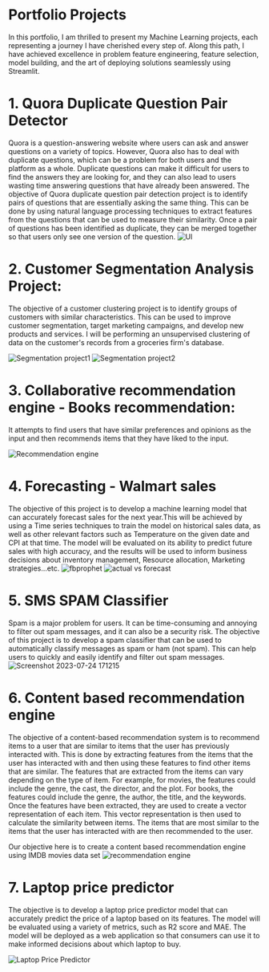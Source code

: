 # Portfolio Projects


In this portfolio, I am thrilled to present my Machine Learning projects, each representing a journey I have cherished every step of. Along this path, I have achieved excellence in problem feature engineering, feature selection, model building, and the art of deploying solutions seamlessly using Streamlit.

# 1. Quora Duplicate Question Pair Detector
Quora is a question-answering website where users can ask and answer questions on a variety of topics. However, Quora also has to deal with duplicate questions, which can be a problem for both users and the platform as a whole. Duplicate questions can make it difficult for users to find the answers they are looking for, and they can also lead to users wasting time answering questions that have already been answered.
The objective of Quora duplicate question pair detection project is to identify pairs of questions that are essentially asking the same thing. This can be done by using natural language processing techniques to extract features from the questions that can be used to measure their similarity. Once a pair of questions has been identified as duplicate, they can be merged together so that users only see one version of the question.
![UI](https://github.com/prasadkanthuri/Portfolio/assets/135444495/d2683412-94c3-46c1-9cab-475accf279e8)


# 2. Customer Segmentation Analysis Project:
The objective of a customer clustering project is to identify groups of customers with similar characteristics. This can be used to improve customer segmentation, target marketing campaigns, and develop new products and services.
I will be performing an unsupervised clustering of data on the customer's records from a groceries firm's database.

![Segmentation project1](https://github.com/prasadkanthuri/Portfolio/assets/135444495/93f51223-e269-4925-8a64-6970e3e5f807)
![Segmentation project2](https://github.com/prasadkanthuri/Portfolio/assets/135444495/2a2707df-8dfd-4bcf-a10b-76d38b88391e)


# 3. Collaborative recommendation engine - Books recommendation:
It attempts to find users that have similar preferences and opinions as the input and then recommends items that they have liked to the input.

![Recommendation engine](https://github.com/prasadkanthuri/Portfolio/assets/135444495/faf87ca9-72dc-4159-8db9-b065f134caa7)

# 4. Forecasting - Walmart sales
The objective of this project is to develop a machine learning model that can accurately forecast sales for the next year.This will be achieved by using a Time series techniques to train the model on historical sales data, as well as other relevant factors such as Temperature on the given date and CPI at that time. The model will be evaluated on its ability to predict future sales with high accuracy, and the results will be used to inform business decisions about inventory management, Resource allocation, Marketing strategies...etc.
![fbprophet](https://github.com/prasadkanthuri/Portfolio/assets/135444495/01b1339a-532d-4d4f-868a-78a48a0fa24e)
![actual vs forecast](https://github.com/prasadkanthuri/Portfolio/assets/135444495/d5ab182a-a741-4347-a21d-d78bf50beaf4)



# 5. SMS SPAM Classifier
Spam is a major problem for users. It can be time-consuming and annoying to filter out spam messages, and it can also be a security risk.
The objective of this project is to develop a spam classifier that can be used to automatically classify messages as spam or ham (not spam). This can help users to quickly and easily identify and filter out spam messages.
![Screenshot 2023-07-24 171215](https://github.com/prasadkanthuri/Portfolio/assets/135444495/ba65f4d5-aca8-44da-8f7b-c74c244ab591)

# 6. Content based recommendation engine
The objective of a content-based recommendation system is to recommend items to a user that are similar to items that the user has previously interacted with. This is done by extracting features from the items that the user has interacted with and then using these features to find other items that are similar. The features that are extracted from the items can vary depending on the type of item. For example, for movies, the features could include the genre, the cast, the director, and the plot. For books, the features could include the genre, the author, the title, and the keywords. Once the features have been extracted, they are used to create a vector representation of each item. This vector representation is then used to calculate the similarity between items. The items that are most similar to the items that the user has interacted with are then recommended to the user.

Our objective here is to create a content based recommendation engine using IMDB movies data set
![recommendation engine](https://github.com/prasadkanthuri/Portfolio/assets/135444495/2535b775-98c2-457f-aacd-035ddaebf3c9)


# 7. Laptop price predictor
The objective is to develop a laptop price predictor model that can accurately predict the price of a laptop based on its features. The model will be evaluated using a variety of metrics, such as R2 score and MAE. The model will be deployed as a web application so that consumers can use it to make informed decisions about which laptop to buy.

![Laptop Price Predictor](https://github.com/prasadkanthuri/Portfolio/assets/135444495/d87fce74-2419-4303-a7c2-41e64855ccf1)




